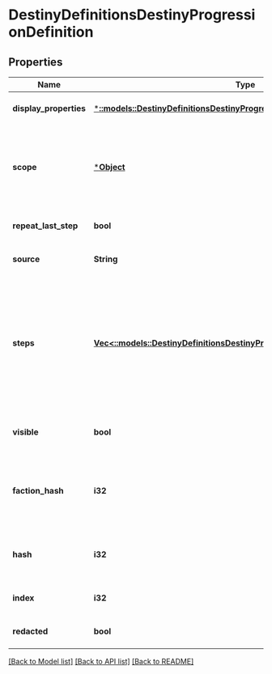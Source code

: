 # DestinyDefinitionsDestinyProgressionDefinition

## Properties
Name | Type | Description | Notes
------------ | ------------- | ------------- | -------------
**display_properties** | [***::models::DestinyDefinitionsDestinyProgressionDisplayPropertiesDefinition**](Destiny.Definitions.DestinyProgressionDisplayPropertiesDefinition.md) |  | [optional] [default to null]
**scope** | [***Object**](Object.md) | The \&quot;Scope\&quot; of the progression indicates the source of the progression&#39;s live data.  See the DestinyProgressionScope enum for more info: but essentially, a Progression can either be backed by a stored value, or it can be a calculated derivative of other values. | [optional] [default to null]
**repeat_last_step** | **bool** | If this is True, then the progression doesn&#39;t have a maximum level. | [optional] [default to null]
**source** | **String** | If there&#39;s a description of how to earn this progression in the local config, this will be that localized description. | [optional] [default to null]
**steps** | [**Vec<::models::DestinyDefinitionsDestinyProgressionStepDefinition>**](Destiny.Definitions.DestinyProgressionStepDefinition.md) | Progressions are divided into Steps, which roughly equate to \&quot;Levels\&quot; in the traditional sense of a Progression. Notably, the last step can be repeated indefinitely if repeatLastStep is true, meaning that the calculation for your level is not as simple as comparing your current progress to the max progress of the steps.   These and more calculations are done for you if you grab live character progression data, such as in the DestinyCharacterProgressionComponent. | [optional] [default to null]
**visible** | **bool** | If true, the Progression is something worth showing to users.  If false, BNet isn&#39;t going to show it. But that doesn&#39;t mean you can&#39;t. We&#39;re all friends here. | [optional] [default to null]
**faction_hash** | **i32** | If the value exists, this is the hash identifier for the Faction that owns this Progression.  This is purely for convenience, if you&#39;re looking at a progression and want to know if and who it&#39;s related to in terms of Faction Reputation. | [optional] [default to null]
**hash** | **i32** | The unique identifier for this entity. Guaranteed to be unique for the type of entity, but not globally.  When entities refer to each other in Destiny content, it is this hash that they are referring to. | [optional] [default to null]
**index** | **i32** | The index of the entity as it was found in the investment tables. | [optional] [default to null]
**redacted** | **bool** | If this is true, then there is an entity with this identifier/type combination, but BNet is not yet allowed to show it. Sorry! | [optional] [default to null]

[[Back to Model list]](../README.md#documentation-for-models) [[Back to API list]](../README.md#documentation-for-api-endpoints) [[Back to README]](../README.md)


